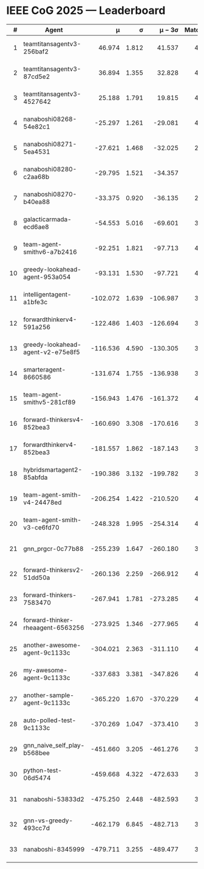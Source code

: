 # IEEE CoG 2025 — Leaderboard

| # | Agent | μ | σ | μ − 3σ | Matches | Updated |
|---:|---|---:|---:|---:|---:|---|
| 1 | teamtitansagentv3-256baf2 | 46.974 | 1.812 | 41.537 | 4352 | 2025-08-28 08:33 |
| 2 | teamtitansagentv3-87cd5e2 | 36.894 | 1.355 | 32.828 | 4078 | 2025-08-28 08:33 |
| 3 | teamtitansagentv3-4527642 | 25.188 | 1.791 | 19.815 | 4254 | 2025-08-28 08:33 |
| 4 | nanaboshi08268-54e82c1 | -25.297 | 1.261 | -29.081 | 4058 | 2025-08-28 08:33 |
| 5 | nanaboshi08271-5ea4531 | -27.621 | 1.468 | -32.025 | 2560 | 2025-08-28 08:33 |
| 6 | nanaboshi08280-c2aa68b | -29.795 | 1.521 | -34.357 | 740 | 2025-08-28 08:33 |
| 7 | nanaboshi08270-b40ea88 | -33.375 | 0.920 | -36.135 | 2998 | 2025-08-28 08:33 |
| 8 | galacticarmada-ecd6ae8 | -54.553 | 5.016 | -69.601 | 3700 | 2025-08-28 08:33 |
| 9 | team-agent-smithv6-a7b2416 | -92.251 | 1.821 | -97.713 | 4420 | 2025-08-28 08:33 |
| 10 | greedy-lookahead-agent-953a054 | -93.131 | 1.530 | -97.721 | 4014 | 2025-08-28 08:33 |
| 11 | intelligentagent-a1bfe3c | -102.072 | 1.639 | -106.987 | 3976 | 2025-08-28 08:33 |
| 12 | forwardthinkerv4-591a256 | -122.486 | 1.403 | -126.694 | 3492 | 2025-08-28 08:33 |
| 13 | greedy-lookahead-agent-v2-e75e8f5 | -116.536 | 4.590 | -130.305 | 3234 | 2025-08-28 08:33 |
| 14 | smarteragent-8660586 | -131.674 | 1.755 | -136.938 | 3375 | 2025-08-28 08:33 |
| 15 | team-agent-smithv5-281cf89 | -156.943 | 1.476 | -161.372 | 4180 | 2025-08-28 08:33 |
| 16 | forward-thinkersv4-852bea3 | -160.690 | 3.308 | -170.616 | 3363 | 2025-08-28 08:33 |
| 17 | forwardthinkerv4-852bea3 | -181.557 | 1.862 | -187.143 | 3195 | 2025-08-28 08:33 |
| 18 | hybridsmartagent2-85abfda | -190.386 | 3.132 | -199.782 | 3435 | 2025-08-28 08:33 |
| 19 | team-agent-smith-v4-24478ed | -206.254 | 1.422 | -210.520 | 4054 | 2025-08-28 08:33 |
| 20 | team-agent-smith-v3-ce6fd70 | -248.328 | 1.995 | -254.314 | 4274 | 2025-08-28 08:33 |
| 21 | gnn_prgcr-0c77b88 | -255.239 | 1.647 | -260.180 | 3520 | 2025-08-28 08:33 |
| 22 | forward-thinkersv2-51dd50a | -260.136 | 2.259 | -266.912 | 4422 | 2025-08-28 08:33 |
| 23 | forward-thinkers-7583470 | -267.941 | 1.781 | -273.285 | 4220 | 2025-08-28 08:33 |
| 24 | forward-thinker-rheaagent-6563256 | -273.925 | 1.346 | -277.965 | 4462 | 2025-08-28 08:33 |
| 25 | another-awesome-agent-9c1133c | -304.021 | 2.363 | -311.110 | 4640 | 2025-08-28 08:33 |
| 26 | my-awesome-agent-9c1133c | -337.683 | 3.381 | -347.826 | 4840 | 2025-08-28 08:33 |
| 27 | another-sample-agent-9c1133c | -365.220 | 1.670 | -370.229 | 4440 | 2025-08-28 08:33 |
| 28 | auto-polled-test-9c1133c | -370.269 | 1.047 | -373.410 | 3820 | 2025-08-28 08:33 |
| 29 | gnn_naive_self_play-b568bee | -451.660 | 3.205 | -461.276 | 3080 | 2025-08-28 08:33 |
| 30 | python-test-06d5474 | -459.668 | 4.322 | -472.633 | 3710 | 2025-08-28 08:33 |
| 31 | nanaboshi-53833d2 | -475.250 | 2.448 | -482.593 | 3540 | 2025-08-28 08:33 |
| 32 | gnn-vs-greedy-493cc7d | -462.179 | 6.845 | -482.713 | 3860 | 2025-08-28 08:33 |
| 33 | nanaboshi-8345999 | -479.711 | 3.255 | -489.477 | 3590 | 2025-08-28 08:33 |
